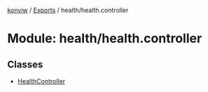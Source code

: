 [konviw]() / [Exports](../modules.md) / health/health.controller

# Module: health/health.controller

## Classes

- [HealthController](../classes/health_health_controller.healthcontroller.md)

